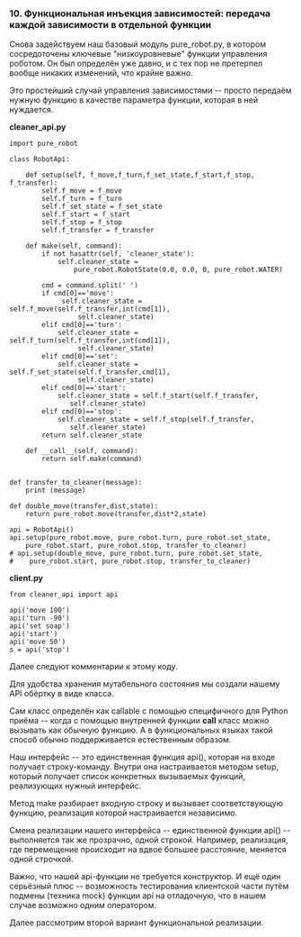 ### 10. Функциональная инъекция зависимостей: передача каждой зависимости в отдельной функции

Снова задействуем наш базовый модуль pure_robot.py, в котором сосредоточены ключевые "низкоуровневые" функции управления роботом. Он был определён уже давно, и с тех пор не претерпел вообще никаких изменений, что крайне важно.

Это простейший случай управления зависимостями -- просто передаём нужную функцию в качестве параметра функции, которая в ней нуждается.

**cleaner_api.py**

```
import pure_robot

class RobotApi:

    def setup(self, f_move,f_turn,f_set_state,f_start,f_stop, f_transfer):
        self.f_move = f_move
        self.f_turn = f_turn
        self.f_set_state = f_set_state
        self.f_start = f_start
        self.f_stop = f_stop
        self.f_transfer = f_transfer

    def make(self, command):
        if not hasattr(self, 'cleaner_state'):
            self.cleaner_state = 
                pure_robot.RobotState(0.0, 0.0, 0, pure_robot.WATER)

        cmd = command.split(' ')
        if cmd[0]=='move':
             self.cleaner_state = self.f_move(self.f_transfer,int(cmd[1]), 
                 self.cleaner_state) 
        elif cmd[0]=='turn':
            self.cleaner_state = self.f_turn(self.f_transfer,int(cmd[1]), 
                 self.cleaner_state)
        elif cmd[0]=='set':
            self.cleaner_state = self.f_set_state(self.f_transfer,cmd[1], 
                 self.cleaner_state) 
        elif cmd[0]=='start':
            self.cleaner_state = self.f_start(self.f_transfer, 
               self.cleaner_state)
        elif cmd[0]=='stop':
            self.cleaner_state = self.f_stop(self.f_transfer, 
               self.cleaner_state)
        return self.cleaner_state

    def __call__(self, command):
        return self.make(command)


def transfer_to_cleaner(message):
    print (message)

def double_move(transfer,dist,state):
    return pure_robot.move(transfer,dist*2,state)

api = RobotApi()  
api.setup(pure_robot.move, pure_robot.turn, pure_robot.set_state, 
    pure_robot.start, pure_robot.stop, transfer_to_cleaner)
# api.setup(double_move, pure_robot.turn, pure_robot.set_state,
#    pure_robot.start, pure_robot.stop, transfer_to_cleaner)
```

**client.py**

```
from cleaner_api import api

api('move 100')
api('turn -90')
api('set soap')
api('start')
api('move 50')
s = api('stop')
```

Далее следуют комментарии к этому коду.


Для удобства хранения мутабельного состояния мы создали нашему API обёртку в виде класса.

Сам класс определён как callable с помощью специфичного для Python приёма -- когда с помощью внутренней функции __call__ класс можно вызывать как обычную функцию. А в функциональных языках такой способ обычно поддерживается естественным образом.

Наш интерфейс -- это единственная функция api(), которая на входе получает строку-команду. Внутри она настраивается методом setup, который получает список конкретных вызываемых функций, реализующих нужный интерфейс.

Метод make разбирает входную строку и вызывает соответствующую функцию, реализация которой настраивается независимо.

Смена реализации нашего интерфейса -- единственной функции api() -- выполняется так же прозрачно, одной строкой. Например, реализация, где перемещение происходит на вдвое большее расстояние, меняется одной строчкой.

Важно, что нашей api-функции не требуется конструктор. И ещё один серьёзный плюс -- возможность тестирования клиентской части путём подмены (техника mock) функции api на отладочную, что в нашем случае возможно одним оператором.

Далее рассмотрим второй вариант функциональной реализации.
